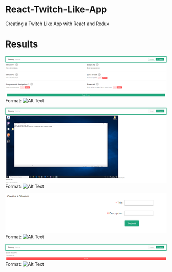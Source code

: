 # React-Twitch-Like-App
Creating a Twitch Like App with React and Redux

# Results

![Main Page](https://github.com/Dans1997/React-Twitch-Like-App/blob/master/streams/client/public/Final.PNG)
Format: ![Alt Text](url)

![Streaming](https://github.com/Dans1997/React-Twitch-Like-App/blob/master/streams/client/public/OOOOOHHH.PNG)
Format: ![Alt Text](url)

![Create/Edit Stream](https://github.com/Dans1997/React-Twitch-Like-App/blob/master/streams/client/public/Create-Edit%20Stream.PNG)
Format: ![Alt Text](url)

![Delete Stream](https://github.com/Dans1997/React-Twitch-Like-App/blob/master/streams/client/public/Delete%20Stream.PNG)
Format: ![Alt Text](url)
